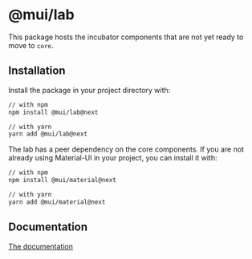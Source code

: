 # @mui/lab

This package hosts the incubator components that are not yet ready to move to `core`.

## Installation

Install the package in your project directory with:

```sh
// with npm
npm install @mui/lab@next

// with yarn
yarn add @mui/lab@next
```

The lab has a peer dependency on the core components.
If you are not already using Material-UI in your project, you can install it with:

```sh
// with npm
npm install @mui/material@next

// with yarn
yarn add @mui/material@next
```

## Documentation

<!-- #default-branch-switch -->

[The documentation](https://next.material-ui.com/components/about-the-lab/)
